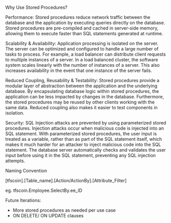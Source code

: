 Why Use Stored Procedures?

Performance: Stored procedures reduce network traffic between the database and the application by executing queries directly on the database. Stored procedures are pre-compiled and cached in server-side memory, allowing them to execute faster than SQL statements generated at runtime. 
  
Scalability & Availability: Application processing is isolated on the server. The server can be optimized and configured to handle a large number of tasks to process. For example, a load balancer can distribute client requests to multiple instances of a server. In a load balanced cluster, the software system scales linearly with the number of instances of a server. This also increases availability in the event that one instance of the server fails. 
  
Reduced Coupling, Reusability & Testability: Stored procedures provide a modular layer of abstraction between the application and the underlying database. By encapsulating database logic within stored procedures, the application can be less impacted by changes in the database. Furthermore, the stored procedures may be reused by other clients working with the same data. Reduced coupling also makes it easier to test components in isolation.
  
Security: SQL Injection attacks are prevented by using parameterized stored procedures. Injection attacks occur when malicious code is injected into an SQL statement. With parameterized stored procedures, the user input is treated as a variable, rather than as part of the SQL statement itself, which makes it much harder for an attacker to inject malicious code into the SQL statement. The database server automatically checks and validates the user input before using it in the SQL statement, preventing any SQL injection attempts. 




Naming Convention

[tfscoin].[Table_name].[Action/ActionBy].[Attribute_Filter]

eg. tfscoin.Employee.SelectBy.ee_ID



Future Iterations: 
- More stored procedures as needed per use case
- ON DELETE/ ON UPDATE clauses
